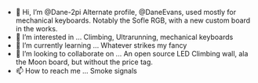 - 👋 Hi, I’m @Dane-2pi
  Alternate profile, @DaneEvans, used mostly for mechanical keyboards. Notably the Sofle RGB, with a new custom board in the works. 
- 👀 I’m interested in ...
  Climbing, Ultrarunning, mechanical keyboards
- 🌱 I’m currently learning ...
  Whatever strikes my fancy
- 💞️ I’m looking to collaborate on ...
  An open source LED Climbing wall, ala the Moon board, but without the price tag. 
- 📫 How to reach me ...
  Smoke signals

<!---
Dane-2pi/Dane-2pi is a ✨ special ✨ repository because its `README.md` (this file) appears on your GitHub profile.
You can click the Preview link to take a look at your changes.
--->
